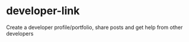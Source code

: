 # developer-link
Create a developer profile/portfolio, share posts and get help from other developers
